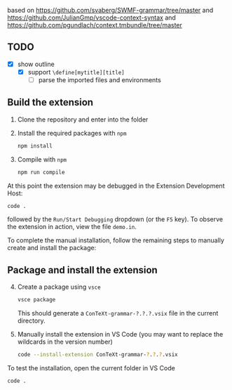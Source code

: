 based on https://github.com/svaberg/SWMF-grammar/tree/master
and https://github.com/JulianGmp/vscode-context-syntax
 and https://github.com/pgundlach/context.tmbundle/tree/master

## TODO

+ [x] show outline
    + [x] support `\define[mytitle][title]`
        + [ ] parse the imported files and environments

## Build the extension

1. Clone the repository and enter into the folder

2. Install the required packages with `npm`

    ```bash
    npm install
    ```

3. Compile with `npm`

    ```bash
    npm run compile
    ```

At this point the extension may be debugged in the Extension Development Host:

```bash
code .
```

followed by the `Run/Start Debugging` dropdown (or the `F5` key). To observe the extension in action, view the file `demo.in`.

To complete the manual installation, follow the remaining steps to manually create and install the package:

## Package and install the extension

4. Create a package using `vsce`

    ```bash
    vsce package
    ```

    This should generate a `ConTeXt-grammar-?.?.?.vsix` file in the current directory.
5. Manually install the extension in VS Code (you may want to replace the wildcards in the version number)

    ```bash
    code --install-extension ConTeXt-grammar-?.?.?.vsix
    ```

To test the installation, open the current folder in VS Code

```bash
code .
```


